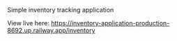 Simple inventory tracking application

View live here: https://inventory-application-production-8692.up.railway.app/inventory
